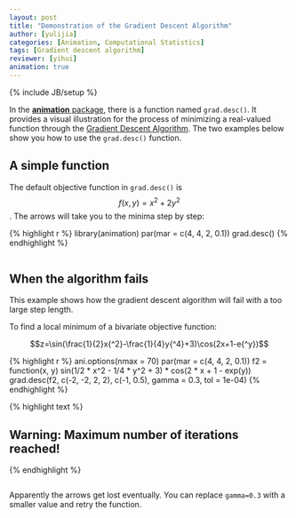 ```yaml
---
layout: post
title: "Demonstration of the Gradient Descent Algorithm"
author: [yulijia]
categories: [Animation, Computational Statistics]
tags: [Gradient descent algorithm]
reviewer: [yihui]
animation: true
---
```

{% include JB/setup %}

In the [**animation** package](http://yihui.name/animation), there is a function named
`grad.desc()`. It provides a visual illustration for the process of minimizing a real-valued
function through the [Gradient Descent Algorithm](http://en.wikipedia.org/wiki/Gradient_descent).
The two examples below show you how to use the `grad.desc()` function.

## A simple function

The default objective function in `grad.desc()` is $$f(x,y)=x{^2}+2y{^2}$$. The arrows will take
you to the minima step by step:


{% highlight r %}
library(animation)
par(mar = c(4, 4, 2, 0.1))
grad.desc()
{% endhighlight %}


<div class="scianimator">
<div id="grad_desc_right" style="display: inline-block;">
</div>
</div>
<script type="text/javascript">
  (function($) {
    $(document).ready(function() {
      var imgs = Array(36);
      for (i=0; ; i++) {
        if (i == imgs.length) break;
        imgs[i] = "http://isu.r-forge.r-project.org/vistat/2013-03-24-gradient-descent-algorithm-with-r/grad-desc-right" + (i + 1) + ".png";
      }
      $("#grad_desc_right").scianimator({
          "images": imgs,
          "delay": 200,
          "controls": ["first", "previous", "play", "next", "last", "loop", "speed"],
      });
      $("#grad_desc_right").scianimator("play");
    });
  })(jQuery);
</script>


## When the algorithm fails

This example shows how the gradient descent algorithm will fail with a too large step length.

To find a local minimum of a bivariate objective function:

$$z=\sin(\frac{1}{2}x{^2}-\frac{1}{4}y{^4}+3)\cos(2x+1-e{^y})$$


{% highlight r %}
ani.options(nmax = 70)
par(mar = c(4, 4, 2, 0.1))
f2 = function(x, y) sin(1/2 * x^2 - 1/4 * y^2 + 3) * cos(2 * x + 1 - 
  exp(y))
grad.desc(f2, c(-2, -2, 2, 2), c(-1, 0.5), gamma = 0.3, tol = 1e-04)
{% endhighlight %}



{% highlight text %}
## Warning: Maximum number of iterations reached!
{% endhighlight %}


<div class="scianimator">
<div id="grad_desc_wrong" style="display: inline-block;">
</div>
</div>
<script type="text/javascript">
  (function($) {
    $(document).ready(function() {
      var imgs = Array(70);
      for (i=0; ; i++) {
        if (i == imgs.length) break;
        imgs[i] = "http://isu.r-forge.r-project.org/vistat/2013-03-24-gradient-descent-algorithm-with-r/grad-desc-wrong" + (i + 1) + ".png";
      }
      $("#grad_desc_wrong").scianimator({
          "images": imgs,
          "delay": 200,
          "controls": ["first", "previous", "play", "next", "last", "loop", "speed"],
      });
      $("#grad_desc_wrong").scianimator("play");
    });
  })(jQuery);
</script>


Apparently the arrows get lost eventually. You can replace `gamma=0.3` with a smaller value and
retry the function.

